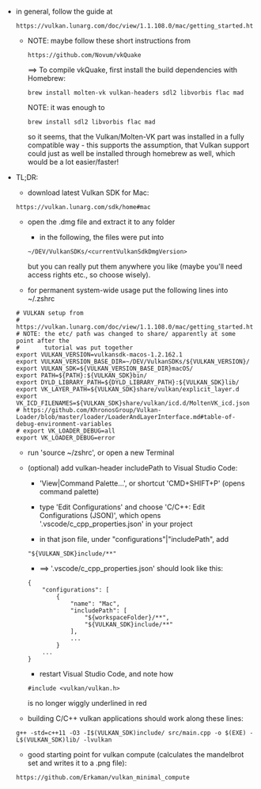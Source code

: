 * in general, follow the guide at
    ```
    https://vulkan.lunarg.com/doc/view/1.1.108.0/mac/getting_started.html
    ```
    * NOTE: maybe follow these short instructions from
        ```
        https://github.com/Novum/vkQuake
        ```
        ==> To compile vkQuake, first install the build dependencies with Homebrew:
        ```
        brew install molten-vk vulkan-headers sdl2 libvorbis flac mad
        ```
        NOTE: it was enough to 
        ```
        brew install sdl2 libvorbis flac mad
        ```
        so it seems, that the Vulkan/Molten-VK part was installed in a fully compatible way - this supports the assumption, that Vulkan support could just as well be installed through homebrew as well, which would be a lot easier/faster!


* TL;DR:

    * download latest Vulkan SDK for Mac:
    ```
    https://vulkan.lunarg.com/sdk/home#mac
    ```

    * open the .dmg file and extract it to any folder

        * in the following, the files were put into
        ```
        ~/DEV/VulkanSDKs/<currentVulkanSdkDmgVersion>
        ```
        but you can really put them anywhere you like (maybe you'll need access rights etc., so choose wisely).

    * for permanent system-wide usage put the following lines into ~/.zshrc 
    ```
    # VULKAN setup from
    # https://vulkan.lunarg.com/doc/view/1.1.108.0/mac/getting_started.html
    # NOTE: the etc/ path was changed to share/ apparently at some point after the
    #       tutorial was put together
    export VULKAN_VERSION=vulkansdk-macos-1.2.162.1
    export VULKAN_VERSION_BASE_DIR=~/DEV/VulkanSDKs/${VULKAN_VERSION}/
    export VULKAN_SDK=${VULKAN_VERSION_BASE_DIR}macOS/
    export PATH=${PATH}:${VULKAN_SDK}bin/
    export DYLD_LIBRARY_PATH=${DYLD_LIBRARY_PATH}:${VULKAN_SDK}lib/
    export VK_LAYER_PATH=${VULKAN_SDK}share/vulkan/explicit_layer.d
    export VK_ICD_FILENAMES=${VULKAN_SDK}share/vulkan/icd.d/MoltenVK_icd.json
    # https://github.com/KhronosGroup/Vulkan-Loader/blob/master/loader/LoaderAndLayerInterface.md#table-of-debug-environment-variables
    # export VK_LOADER_DEBUG=all
    export VK_LOADER_DEBUG=error
    ```

    * run 'source ~/zshrc', or open a new Terminal

    * (optional) add vulkan-header includePath to Visual Studio Code:

        * 'View|Command Palette...', or shortcut 'CMD+SHIFT+P' (opens command palette)

        * type 'Edit Configurations' and choose 'C/C++: Edit Configurations (JSON)', which opens '.vscode/c_cpp_properties.json' in your project

        * in that json file, under "configurations"|"includePath", add
        ```
        "${VULKAN_SDK}include/**"
        ```

        * ==> '.vscode/c_cpp_properties.json' should look like this:
        ```
        {
            "configurations": [
                {
                    "name": "Mac",
                    "includePath": [
                        "${workspaceFolder}/**",
                        "${VULKAN_SDK}include/**"
                    ],
                    ...
                }
            ...
        }
        ```

        * restart Visual Studio Code, and note how
        ```
        #include <vulkan/vulkan.h>
        ```
        is no longer wiggly underlined in red

    * building C/C++ vulkan applications should work along these lines:
    ```
    g++ -std=c++11 -O3 -I$(VULKAN_SDK)include/ src/main.cpp -o $(EXE) -L$(VULKAN_SDK)lib/ -lvulkan
    ```

    * good starting point for vulkan compute (calculates the mandelbrot set and writes it to a .png file):
    ```
    https://github.com/Erkaman/vulkan_minimal_compute
    ```
